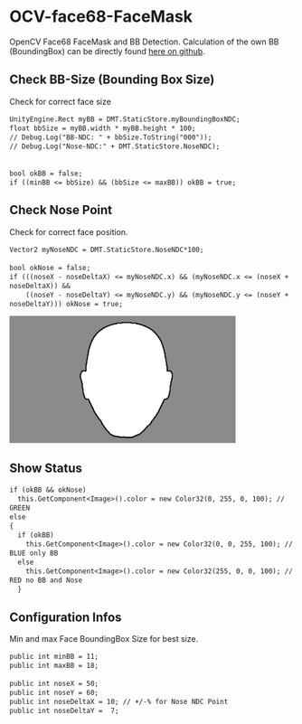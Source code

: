 # OCV-face68-FaceMask
OpenCV Face68 FaceMask and BB Detection. 
Calculation of the own BB (BoundingBox) can be directly found [here on github](../../../OCV-face68-Nose-Mouth-BB).

## Check BB-Size (Bounding Box Size)
Check for correct face size
```
UnityEngine.Rect myBB = DMT.StaticStore.myBoundingBoxNDC;
float bbSize = myBB.width * myBB.height * 100;
// Debug.Log("BB-NDC: " + bbSize.ToString("000"));
// Debug.Log("Nose-NDC:" + DMT.StaticStore.NoseNDC);


bool okBB = false;
if ((minBB <= bbSize) && (bbSize <= maxBB)) okBB = true;
```

## Check Nose Point
Check for correct face position.
```
Vector2 myNoseNDC = DMT.StaticStore.NoseNDC*100;

bool okNose = false;
if (((noseX - noseDeltaX) <= myNoseNDC.x) && (myNoseNDC.x <= (noseX + noseDeltaX)) &&
    ((noseY - noseDeltaY) <= myNoseNDC.y) && (myNoseNDC.y <= (noseY + noseDeltaY))) okNose = true;
```

<img src="./face_mask_1920.png" alt="Face Mask PNG" width="400">

## Show Status

```
if (okBB && okNose)
  this.GetComponent<Image>().color = new Color32(0, 255, 0, 100); // GREEN
else
{
  if (okBB)
    this.GetComponent<Image>().color = new Color32(0, 0, 255, 100); // BLUE only BB
  else
    this.GetComponent<Image>().color = new Color32(255, 0, 0, 100); // RED no BB and Nose
  }
```

## Configuration Infos

Min and max Face BoundingBox Size for best size.

```
public int minBB = 11;
public int maxBB = 18;

public int noseX = 50;
public int noseY = 60;
public int noseDeltaX = 10; // +/-% for Nose NDC Point 
public int noseDeltaY =  7;  
```
